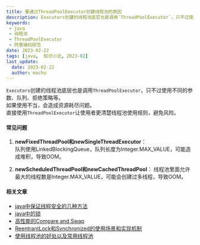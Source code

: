```yaml
---
title: 要通过ThreadPoolExecutor创建线程池的原因
description: Executors创建的线程池底层也是调用`ThreadPoolExecutor`，只不过使用不同的参数、队列、拒绝策略等。如果使用不当，会造成资源耗尽问题。
keywords:
 - java
 - 线程池
 - ThreadPoolExecutor
 - 阿里编码规范
date: 2023-02-22
tags: [java,  知识小记, 2023-02]
last_update:
  date: 2023-02-22
  author: machu
---
```


`Executors`创建的线程池底层也是调用`ThreadPoolExecutor`，只不过使用不同的参数、队列、拒绝策略等。  
如果使用不当，会造成资源耗尽问题。  
直接使用`ThreadPoolExecutor`让使用者更清楚线程池使用规则，避免风险。  

#### 常见问题
1. **newFixedThreadPool和newSingleThreadExecutor**：  
    队列使用LinkedBlockingQueue，队列长度为Integer.MAX_VALUE，可能造成堆积，导致OOM。

2. **newScheduledThreadPool和newCachedThreadPool**：
    线程池里面允许最大的线程数是Integer.MAX_VALUE，可能会创建过多线程，导致OOM。
    

#### 相关文章
- [java中保证线程安全的几种方法](https://machu.top/docs/小记/2023-02/17java中保证线程安全的几种方法)
- [java中的锁](https://machu.top/docs/小记/2023-02/18java中的锁)
- [高性能的Compare and Swap](https://machu.top/docs/小记/2023-02/19高性能的Compare%20and%20Swap)
- [ReentrantLock和Synchronized的使用场景和实现机制](https://machu.top/docs/小记/2023-02/20ReentrantLock和Synchronized的使用场景和实现机制)
- [使用线程池的好处以及常用线程池](https://machu.top/docs/小记/2023-02/21使用线程池的好处)
